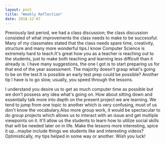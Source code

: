 ```yaml
---
layout: post
title: "Weekly Reflection"
date: 2018-12-07
---
```

<p>
Previously last period, we had a class discussion; the class discussion consisted of what improvements the class needs to make to be successful. Many of my classmates stated that the class needs spare time, creativity, structure and many more wonderful tips.I know Computer Science is extremely hard to teach.It's great how you as a teacher is reaching out to the students, just to make both teaching and learning less difficult than it already is. I have many suggestions, the one I got is to start preparing us for that end of the year assessment. The majority doesn't grasp what's going to be on the test.It is possible an early test prep could be possible? Another tip I have is to go slow, usually, you speed through the lessons. 
</p>



<p>
I understand you desire us to get as much computer time as possible but we don't possess any idea what's going on. How about sitting down and essentially talk more into depth on the present project we are learning. We tend to jump from one topic to another which is very confusing, must of us don't know the vocabulary.Also more group work, it would be spectacular to do group projects which allows us to interact with an issue and get multiple viewpoints on it. It'll allow us the students to learn how to utilize social skills that will be needed later on in life. Make the lessons more interesting, spice it up...maybe include things we students like and interesting videos? Optimistically, my tips helped in some way or another. Wish you luck! 
</p>
